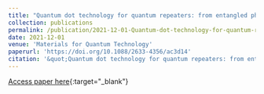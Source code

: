 ```yaml
---
title: "Quantum dot technology for quantum repeaters: from entangled photon generation toward the integration with quantum memories"
collection: publications
permalink: /publication/2021-12-01-Quantum-dot-technology-for-quantum-repeaters-from-entangled-photon-generation-toward-the-integration-with-quantum-memories
date: 2021-12-01
venue: 'Materials for Quantum Technology'
paperurl: 'https://doi.org/10.1088/2633-4356/ac3d14'
citation: '&quot;Quantum dot technology for quantum repeaters: from entangled photon generation toward the integration with quantum memories.&quot; Materials for Quantum Technology, 2021.'
---
```

[Access paper here](https://doi.org/10.1088/2633-4356/ac3d14){:target="_blank"}
